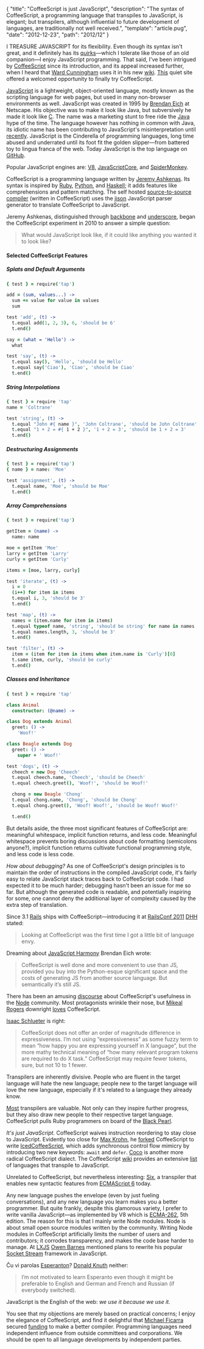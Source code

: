 {
  "title": "CoffeeScript is just JavaScript",
  "description": "The syntax of CoffeeScript, a programming language that transpiles to JavaScript, is elegant; but transpilers, although influential to future development of languages, are traditionally not well received.",
  "template": "article.pug",
  "date": "2012-12-23",
  "path": "2012/12"
}

I TREASURE JAVASCRIPT for its flexibility. Even though its syntax isn't great, and it definitely has its [quirks](http://oreilly.com/javascript/excerpts/javascript-good-parts/awful-parts.html)—which I tolerate like those of an old companion—I enjoy JavaScript programming. That said, I've been intrigued by [CoffeeScript](http://coffeescript.org/) since its introduction, and its appeal increased further, when I heard that [Ward Cunningham](http://en.wikipedia.org/wiki/Ward_Cunningham) uses it in his new [wiki](https://github.com/WardCunningham/Smallest-Federated-Wiki/tree/master/client/lib). [This](https://github.com/michaelnisi/troubled/tree/master/src) quiet site offered a welcomed opportunity to finally try CoffeeScript.

[JavaScript](http://en.wikipedia.org/wiki/JavaScript) is a lightweight, object-oriented language, mostly known as the scripting language for web pages, but used in many non-browser environments as well. JavaScript was created in 1995 by [Brendan Eich](http://brendaneich.com/) at Netscape. His objective was to make it look like Java, but subversively he made it look like [C](http://en.wikipedia.org/wiki/C_(programming_language)). The name was a marketing stunt to free ride the [Java](http://en.wikipedia.org/wiki/Java_(programming_language)) hype of the time. The language however has nothing in common with Java, its idiotic name has been contributing to JavaScript's misinterpretation until [recently](http://javascript.crockford.com/popular.html). JavaScript is the Cinderella of programming languages, long time abused and underrated until its foot fit the golden slipper—from battered toy to lingua franca of the web. Today JavaScript is the top language on [GitHub](https://github.com/languages).

Popular JavaScript engines are: [V8](http://code.google.com/p/v8/), [JavaScriptCore](http://www.webkit.org/projects/javascript/index.html), and [SpiderMonkey](https://developer.mozilla.org/en/docs/SpiderMonkey).

CoffeeScript is a programming language written by [Jeremy Ashkenas](https://twitter.com/jashkenas). Its syntax is inspired by [Ruby](http://www.ruby-lang.org/en/), [Python](http://www.python.org/), and [Haskell](http://www.haskell.org/); it adds features like comprehensions and pattern matching. The self hosted [source-to-source compiler](http://en.wikipedia.org/wiki/Source-to-source_compiler) (written in CoffeeScript) uses the [jison](http://zaach.github.com/jison/) JavaScript parser generator to translate CoffeeScript to JavaScript.

Jeremy Ashkenas, distinguished through [backbone](http://documentcloud.github.com/backbone) and [underscore](http://documentcloud.github.com/underscore), began the CoffeeScript experiment in 2010 to answer a simple question:
> What would JavaScript look like, if it could like anything you wanted it to look like?

#### Selected CoffeeScript Features

##### Splats and Default Arguments

```coffee
{ test } = require('tap')

add = (sum, values...) ->
  sum += value for value in values
  sum

test 'add', (t) ->
  t.equal add(1, 2, 3), 6, 'should be 6'
  t.end()

say = (what = 'Hello') ->
  what

test 'say', (t) ->
  t.equal say(), 'Hello', 'should be Hello'
  t.equal say('Ciao'), 'Ciao', 'should be Ciao'
  t.end()
```

##### String Interpolations

```coffee
{ test } = require 'tap'
name = 'Coltrane'

test 'string', (t) ->
  t.equal "John #{ name }", 'John Coltrane', 'should be John Coltrane'
  t.equal "1 + 2 = #{ 1 + 2 }", '1 + 2 = 3', 'should be 1 + 2 = 3'
  t.end()
```

##### Destructuring Assignments

```coffee
{ test } = require('tap')
{ name } = name: 'Moe'

test 'assignment', (t) ->
  t.equal name, 'Moe', 'should be Moe'
  t.end()
```

##### Array Comprehensions

```coffee
{ test } = require('tap')

getItem = (name) ->
  name: name

moe = getItem 'Moe'
larry = getItem 'Larry'
curly = getItem 'Curly'

items = [moe, larry, curly]

test 'iterate', (t) ->
  i = 0
  (i++) for item in items
  t.equal i, 3, 'should be 3'
  t.end()

test 'map', (t) ->
  names = (item.name for item in items)
  t.equal typeof name, 'string', 'should be string' for name in names
  t.equal names.length, 3, 'should be 3'
  t.end()

test 'filter', (t) ->
  item = (item for item in items when item.name is 'Curly')[0]
  t.same item, curly, 'should be curly'
  t.end()
```

##### Classes and Inheritance

```coffee
{ test } = require 'tap'

class Animal
  constructor: (@name) ->

class Dog extends Animal
  greet: () ->
    'Woof!'

class Beagle extends Dog
  greet: () ->
    super + ' Woof!'

test 'dogs', (t) ->
  cheech = new Dog 'Cheech'
  t.equal cheech.name, 'Cheech', 'should be Cheech'
  t.equal cheech.greet(), 'Woof!', 'should be Woof!'

  chong = new Beagle 'Chong'
  t.equal chong.name, 'Chong', 'should be Chong'
  t.equal chong.greet(), 'Woof! Woof!', 'should be Woof! Woof!'

  t.end()
```

But details aside, the three most significant features of CoffeeScript are: meaningful whitespace, implicit function returns, and less code. Meaningful whitespace prevents boring discussions about code formatting (semicolons anyone?), implicit function returns cultivate functional programming style, and less code is less code.

*How about debugging?* As one of CoffeeScript's design principles is to maintain the order of instructions in the compiled JavaScript code, it's fairly easy to relate JavaScript stack traces back to CoffeeScript code. I had expected it to be much harder; debugging hasn't been an issue for me so far. But although the generated code is readable, and potentially inspiring for some, one cannot deny the additional layer of complexity caused by the extra step of translation.

Since 3.1 [Rails](http://rubyonrails.org/) ships with CoffeeScript—introducing it at [RailsConf 2011](http://www.rubyinside.com/dhh-keynote-streaming-live-from-railsconf-2011-right-here-right-now-4769.html) [DHH](http://david.heinemeierhansson.com/) stated:
> Looking at CoffeeScript was the first time I got a little bit of language envy.

Dreaming about [JavaScript Harmony](https://mail.mozilla.org/pipermail/es-discuss/2008-August/006837.html) Brendan Eich wrote:
> CoffeeScript is well done and more convenient to use than JS, provided you buy into the Python-esque significant space and the costs of generating JS from another source language. But semantically it’s still JS.

There has been an amusing [discourse](http://procbits.com/2012/05/18/why-do-all-the-great-node-js-developers-hate-coffeescript/) about CoffeeScript's usefulness in the [Node](http://nodejs.org) community. Most protagonists wrinkle their nose, but [Mikeal Rogers](http://www.mikealrogers.com) downright [loves](http://www.mikealrogers.com/posts/survey-why-are-you-using-coffeescript.html) CoffeeScript.

[Isaac Schlueter](http://blog.izs.me/) is right:
> CoffeeScript does not offer an order of magnitude difference in expressiveness. I’m not using “expressiveness” as some fuzzy term to mean “how happy you are expressing yourself in X language”, but the more mathy technical meaning of “how many relevant program tokens are required to do X task.” CoffeeScript may require fewer tokens, sure, but not 10 to 1 fewer.

Transpilers are inherently divisive. People who are fluent in the target language will hate the new language; people new to the target language will love the new language, especially if it's related to a language they already know.

[Most](http://blog.floriancargoet.com/2012/03/brainfuck-part-1-what-is-it/) transpilers are valuable. Not only can they inspire further progress, but they also draw new people to their respective target language. CoffeeScript pulls Ruby programmers on board of the [Black Pearl](http://en.wikipedia.org/wiki/Black_Pearl).

*It's just JavaScript.* CoffeeScript waives instruction reordering to stay close to JavaScript.
Evidently too close for [Max Krohn](https://twitter.com/maxtaco), he [forked](https://github.com/maxtaco/coffee-script) CoffeeScript to write [IcedCoffeeScript](http://maxtaco.github.com/coffee-script/), which adds synchronous control flow mimicry by introducing two new keywords: `await` and `defer`.
[Coco](https://github.com/satyr/coco) is another more radical CoffeeScript dialect.
The CoffeeScript [wiki](https://github.com/jashkenas/coffee-script/wiki) provides an extensive [list](https://github.com/jashkenas/coffee-script/wiki/List-of-languages-that-compile-to-JS) of languages that transpile to JavaScript.

Unrelated to CoffeeScript, but nevertheless interesting: [Six](https://github.com/matthewrobb/six), a transpiler that enables new syntactic features from [ECMAScript 6](http://addyosmani.com/blog/ecmascript-6-resources-for-the-curious-javascripter/) today.

Any new language pushes the envelope (even by just fueling conversations), and any new language you learn makes you a better programmer. But quite frankly, despite this glamorous variety, I prefer to write vanilla JavaScript—as implemented by V8 which is [ECMA-262](http://www.ecma-international.org/publications/standards/Ecma-262.htm), 5th edition. The reason for this is that I mainly write Node modules. Node is about small open source modules written by the community. Writing Node modules in CoffeeScript artificially limits the number of users and contributors; it corrodes transparency, and makes the code base harder to manage. At [LXJS](http://2012.lxjs.org/) [Owen Barnes](https://github.com/owenb) mentioned plans to rewrite his popular [Socket Stream](http://www.socketstream.org/) framework in JavaScript.

Ĉu vi parolas [Esperanton](http://en.wikipedia.org/wiki/Esperanto)? [Donald Knuth](http://en.wikipedia.org/wiki/Donald_Knuth) neither:

> I’m not motivated to learn Esperanto even though it might be preferable to English and German and French and Russian (if everybody switched).

JavaScript is the English of the web: *we use it because we use it.*

You see that my objections are merely based on practical concerns; I enjoy the elegance of CoffeeScript, and find it delightful that [Michael Ficarra](https://github.com/michaelficarra) secured [funding](http://www.kickstarter.com/projects/michaelficarra/make-a-better-coffeescript-compiler) to make a better compiler. Programming languages need independent influence from outside committees and corporations. We should be open to all language developments by independent parties.

